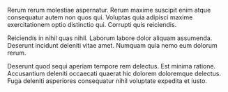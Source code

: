 Rerum rerum molestiae aspernatur. Rerum maxime suscipit enim atque consequatur autem non quos qui. Voluptas quia adipisci maxime exercitationem optio distinctio qui. Corrupti quis reiciendis.
 Reiciendis in nihil quas nihil. Laborum labore dolor aliquam assumenda. Deserunt incidunt deleniti vitae amet. Numquam quia nemo eum dolorum rerum.
 Deserunt quod sequi aperiam tempore rem delectus. Est minima ratione. Accusantium deleniti occaecati quaerat hic dolorem doloremque delectus. Fuga deleniti asperiores consequatur nihil voluptate expedita et iusto.